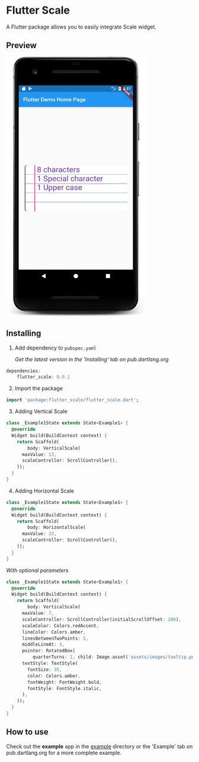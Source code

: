 # Flutter Scale

A Flutter package allows you to easily integrate Scale widget.

## Preview
<img src="https://github.com/pinkeshdarji/flutter_notebook_page/blob/master/preview/preview.png" height="700" width="380" alt="Screenshot"/>

## Installing

1.  Add dependency to `pubspec.yaml`

    *Get the latest version in the 'Installing' tab on pub.dartlang.org*

```dart
dependencies:
    flutter_scale: 0.0.1
```

2.  Import the package
```dart
import 'package:flutter_scale/flutter_scale.dart';
```

3.  Adding Vertical Scale

```dart
class _Example1State extends State<Example1> {
  @override
  Widget build(BuildContext context) {
    return Scaffold(
        body: VerticalScale(
      maxValue: 13,
      scaleController: ScrollController(),
    ));
  }
}
```

4.  Adding Horizontal Scale

```dart
class _Example1State extends State<Example1> {
  @override
  Widget build(BuildContext context) {
    return Scaffold(
        body: HorizontalScale(
      maxValue: 25,
      scaleController: ScrollController(),
    ));
  }
}
```

*With optional parameters*

```dart
class _Example1State extends State<Example1> {
  @override
  Widget build(BuildContext context) {
    return Scaffold(
        body: VerticalScale(
      maxValue: 7,
      scaleController: ScrollController(initialScrollOffset: 200),
      scaleColor: Colors.redAccent,
      lineColor: Colors.amber,
      linesBetweenTwoPoints: 5,
      middleLineAt: 3,
      pointer: RotatedBox(
          quarterTurns: 1, child: Image.asset('assets/images/tooltip.png')),
      textStyle: TextStyle(
        fontSize: 35,
        color: Colors.amber,
        fontWeight: FontWeight.bold,
        fontStyle: FontStyle.italic,
      ),
    ));
  }
}
```

## How to use
Check out the **example** app in the [example](example) directory or the 'Example' tab on pub.dartlang.org for a more complete example.
